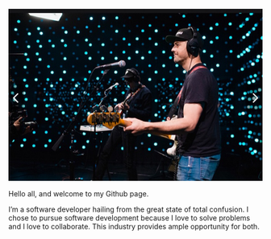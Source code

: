 

![me](me.png)

Hello all, and welcome to my Github page.

I’m a software developer hailing from the great state of total confusion. I chose to pursue software development
 because I love to solve problems and I love to collaborate. This industry provides ample opportunity for both. 


